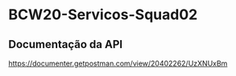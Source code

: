 # BCW20-Servicos-Squad02

## Documentação da API

https://documenter.getpostman.com/view/20402262/UzXNUxBm
